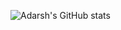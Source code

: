 ![Adarsh's GitHub stats](https://github-readme-stats.vercel.app/api?username=ObliviousParadigm&show_icons=true&theme=vue-dark)